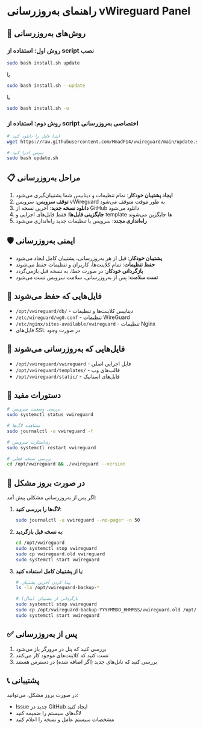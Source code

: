 # راهنمای به‌روزرسانی vWireguard Panel

## 🔄 روش‌های به‌روزرسانی

### روش اول: استفاده از script نصب
```bash
sudo bash install.sh update
```
یا
```bash
sudo bash install.sh --update
```
یا
```bash
sudo bash install.sh -u
```

### روش دوم: استفاده از script اختصاصی به‌روزرسانی
```bash
# ابتدا فایل را دانلود کنید
wget https://raw.githubusercontent.com/MmadF14/vwireguard/main/update.sh

# سپس اجرا کنید
sudo bash update.sh
```

## 📋 مراحل به‌روزرسانی

1. **ایجاد پشتیبان خودکار**: تمام تنظیمات و دیتابیس شما پشتیبان‌گیری می‌شود
2. **توقف سرویس**: سرویس vWireguard به طور موقت متوقف می‌شود
3. **دانلود نسخه جدید**: آخرین نسخه از GitHub دانلود می‌شود
4. **جایگزینی فایل‌ها**: فقط فایل‌های اجرایی و template ها جایگزین می‌شوند
5. **راه‌اندازی مجدد**: سرویس با تنظیمات جدید راه‌اندازی می‌شود

## 🛡️ ایمنی به‌روزرسانی

- **پشتیبان خودکار**: قبل از هر به‌روزرسانی، پشتیبان کامل ایجاد می‌شود
- **حفظ تنظیمات**: تمام کلاینت‌ها، کاربران و تنظیمات حفظ می‌شوند
- **بازگردانی خودکار**: در صورت خطا، به نسخه قبل بازمی‌گردد
- **تست سلامت**: پس از به‌روزرسانی، سلامت سرویس تست می‌شود

## 📁 فایل‌هایی که حفظ می‌شوند

- `/opt/vwireguard/db/` - دیتابیس کلاینت‌ها و تنظیمات
- `/etc/wireguard/wg0.conf` - تنظیمات WireGuard
- `/etc/nginx/sites-available/vwireguard` - تنظیمات Nginx
- فایل‌های SSL در صورت وجود

## 📁 فایل‌هایی که به‌روزرسانی می‌شوند

- `/opt/vwireguard/vwireguard` - فایل اجرایی اصلی
- `/opt/vwireguard/templates/` - قالب‌های وب
- `/opt/vwireguard/static/` - فایل‌های استاتیک

## 🔧 دستورات مفید

```bash
# بررسی وضعیت سرویس
sudo systemctl status vwireguard

# مشاهده لاگ‌ها
sudo journalctl -u vwireguard -f

# ری‌استارت سرویس
sudo systemctl restart vwireguard

# بررسی نسخه فعلی
cd /opt/vwireguard && ./vwireguard --version
```

## 🚨 در صورت بروز مشکل

اگر پس از به‌روزرسانی مشکلی پیش آمد:

1. **لاگ‌ها را بررسی کنید**:
   ```bash
   sudo journalctl -u vwireguard --no-pager -n 50
   ```

2. **به نسخه قبل بازگردید**:
   ```bash
   cd /opt/vwireguard
   sudo systemctl stop vwireguard
   sudo cp vwireguard.old vwireguard
   sudo systemctl start vwireguard
   ```

3. **یا از پشتیبان کامل استفاده کنید**:
   ```bash
   # پیدا کردن آخرین پشتیبان
   ls -la /opt/vwireguard-backup-*
   
   # بازگردانی از پشتیبان (مثال)
   sudo systemctl stop vwireguard
   sudo cp /opt/vwireguard-backup-YYYYMMDD_HHMMSS/vwireguard.old /opt/vwireguard/vwireguard
   sudo systemctl start vwireguard
   ```

## ✅ پس از به‌روزرسانی

1. بررسی کنید که پنل در مرورگر باز می‌شود
2. تست کنید که کلاینت‌های موجود کار می‌کنند
3. بررسی کنید که تانل‌های جدید (اگر اضافه شده) در دسترس هستند

## 📞 پشتیبانی

در صورت بروز مشکل، می‌توانید:
- Issue جدید در GitHub ایجاد کنید
- لاگ‌های سیستم را ضمیمه کنید
- مشخصات سیستم عامل و نسخه را اعلام کنید 